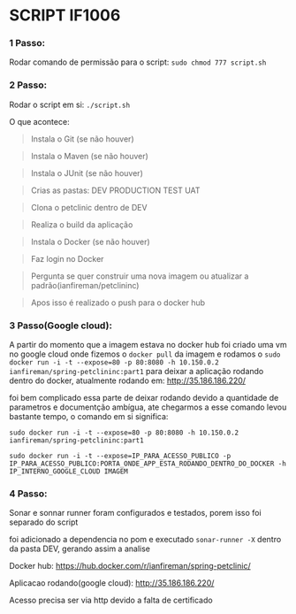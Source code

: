 # SCRIPT IF1006

### 1 Passo:
Rodar comando de permissão para o script: `sudo chmod 777 script.sh`
### 2 Passo:
Rodar o script em si: `./script.sh`

O que acontece:

>Instala o Git (se não houver)

>Instala o Maven (se não houver)

>Instala o JUnit (se não houver)

>Crias as pastas: DEV PRODUCTION TEST UAT

>Clona o petclinic dentro de DEV

>Realiza o build da aplicação

>Instala o Docker (se não houver)

>Faz login no Docker

>Pergunta se quer construir uma nova imagem ou atualizar a padrão(ianfireman/petclininc)

>Apos isso é realizado o push para o docker hub

### 3 Passo(Google cloud):
A partir do momento que a imagem estava no docker hub foi criado uma vm no google cloud onde fizemos o `docker pull` da imagem
 e rodamos o `sudo docker run -i -t --expose=80 -p 80:8080 -h 10.150.0.2 ianfireman/spring-petclininc:part1` para deixar a aplicação rodando
  dentro do docker, atualmente rodando em: http://35.186.186.220/
  
foi bem complicado essa parte de deixar rodando devido a quantidade de parametros e documentção ambígua, ate chegarmos a esse comando levou bastante tempo, 
o comando em si significa: 

`sudo docker run -i -t --expose=80 -p 80:8080 -h 10.150.0.2 ianfireman/spring-petclininc:part1`

`sudo docker run -i -t --expose=IP_PARA_ACESSO_PUBLICO -p IP_PARA_ACESSO_PUBLICO:PORTA_ONDE_APP_ESTA_RODANDO_DENTRO_DO_DOCKER -h IP_INTERNO_GOOGLE_CLOUD IMAGEM`

### 4 Passo:
Sonar e sonnar runner foram configurados e testados, porem isso foi separado do script

foi adicionado a dependencia no pom e executado `sonar-runner -X` dentro da pasta DEV, gerando assim a analise

Docker hub: https://hub.docker.com/r/ianfireman/spring-petclinic/

Aplicacao rodando(google cloud): http://35.186.186.220/

Acesso precisa ser via http devido a falta de certificado


